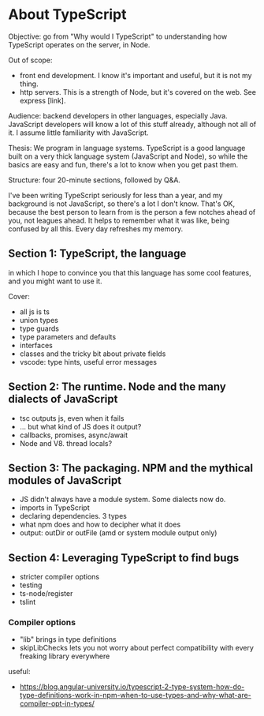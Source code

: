# About TypeScript

Objective: go from "Why would I TypeScript" to understanding how TypeScript operates on the server, in Node.

Out of scope: 
-   front end development. I know it's important and useful, but it is not my thing.
-   http servers. This is a strength of Node, but it's covered on the web. See express [link].

Audience: backend developers in other languages, especially Java. JavaScript developers will know a lot of this stuff already, although not all of it. I assume little familiarity with JavaScript.

Thesis: We program in language systems. TypeScript is a good language built on a very thick language system (JavaScript and Node), so while the basics are easy and fun, there's a lot to know when you get past them.

Structure: four 20-minute sections, followed by Q&A.

I've been writing TypeScript seriously for less than a year, and my background is not JavaScript, so there's a lot I don't know. That's OK, because the best person to learn from is the person a few notches ahead of you, not leagues ahead. It helps to remember what it was like, being confused by all this. Every day refreshes my memory.

## Section 1: TypeScript, the language

in which I hope to convince you that this language has some cool features, and you might want to use it.

Cover:
-   all js is ts
-   union types
-   type guards
-   type parameters and defaults
-   interfaces
-   classes and the tricky bit about private fields
-   vscode: type hints, useful error messages


## Section 2: The runtime. Node and the many dialects of JavaScript

-   tsc outputs js, even when it fails
-   ... but what kind of JS does it output?
-   callbacks, promises, async/await
-   Node and V8. thread locals?

## Section 3: The packaging. NPM and the mythical modules of JavaScript

-   JS didn't always have a module system. Some dialects now do.
-   imports in TypeScript
-   declaring dependencies. 3 types
-   what npm does and how to decipher what it does
-   output: outDir or outFile (amd or system module output only)

## Section 4: Leveraging TypeScript to find bugs

-   stricter compiler options
-   testing
   -   ts-node/register
-   tslint
### Compiler options
-   "lib" brings in type definitions
-   skipLibChecks lets you not worry about perfect compatibility with every freaking library everywhere


useful:
-   https://blog.angular-university.io/typescript-2-type-system-how-do-type-definitions-work-in-npm-when-to-use-types-and-why-what-are-compiler-opt-in-types/